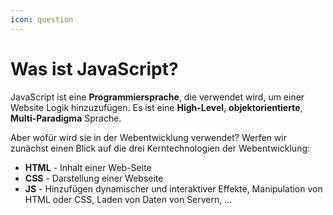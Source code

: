 ```yaml
---
icon: question
---
```


# Was ist JavaScript?

JavaScript ist eine **Programmiersprache**, die verwendet wird, um einer Website Logik hinzuzufügen. Es ist eine **High-Level**, **objektorientierte**, **Multi-Paradigma** Sprache.

Aber wofür wird sie in der Webentwicklung verwendet? Werfen wir zunächst einen Blick auf die drei Kerntechnologien der Webentwicklung:

* **HTML** - Inhalt einer Web-Seite
* **CSS** - Darstellung einer Webseite
* **JS** - Hinzufügen dynamischer und interaktiver Effekte, Manipulation von HTML oder CSS, Laden von Daten von Servern, ...
